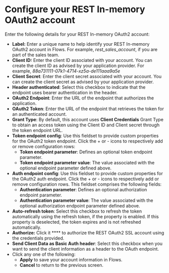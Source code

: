 # Configure your REST In-memory OAuth2 account

Enter the following details for your REST In-memory OAuth2 account:

* **Label:** Enter a unique name to help identify your REST In-memory OAuth2 account in Flows. For example, _rest\_sales\_account_, if you are part of the sales team.
* **Client ID:** Enter the client ID associated with your account. You can create the client ID as advised by your application provider. For example, _88a731111-07k1-4714-xz5a-de111aaa9a5e_
* **Client Secret**: Enter the client secret associated with your account. You can create the client secret as advised by your application provider.
* **Header authenticated**: Select this checkbox to indicate that the endpoint uses bearer authentication in the header.
* **OAuth2 Endpoint**: Enter the URL of the endpoint that authorizes the application.
* **OAuth2 Token**: Enter the URL of the endpoint that retrieves the token for an authenticated account.
* **Grant Type**: By default, this account uses **Client Credentials** Grant Type to obtain an access token using the Client ID and Client secret through the token endpoint URL.
* **Token endpoint config**: Use this fieldset to provide custom properties for the OAuth2 token endpoint. Click the + or - icons to respectively add or remove configuration rows:&#x20;
  * **Token endpoint parameter**: Defines an optional token endpoint parameter.
  * **Token endpoint parameter value**: The value associated with the optional endpoint parameter defined above.
* **Auth endpoint config**: Use this fieldset to provide custom properties for the OAuth2 auth endpoint. Click the + or - icons to respectively add or remove configuration rows. This fieldset comprises the following fields:
  * **Authentication parameter**: Defines an optional authorization endpoint parameter.
  * **Authentication parameter value**: The value associated with the optional authorization endpoint parameter defined above.
* **Auto-refresh token**: Select this checkbox to refresh the token automatically using the refresh token, if the property is enabled. If this property is deselected, the token expires and is not refreshed automatically.
* **Authorize:** Click it **** to authorize the REST OAuth2 SSL account using the credentials provided.
* **Send Client Data as Basic Auth header**: Select this checkbox when you want to send the client information as a header to the OAuth endpoint.
* Click any one of the following:
  * **Apply** to save your account information in Flows.
  * **Cancel** to return to the previous screen.
